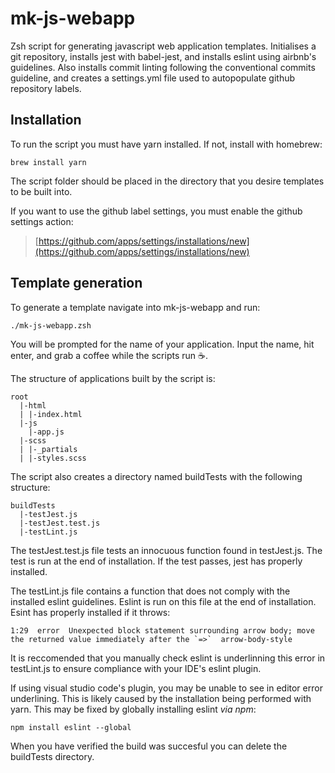 # mk-js-webapp

Zsh script for generating javascript web application templates. Initialises a git repository, installs jest with babel-jest, and installs eslint using airbnb's guidelines. Also installs commit linting following the conventional commits guideline, and creates a settings.yml file used to autopopulate github repository labels.

## Installation

To run the script you must have yarn installed. If not, install with homebrew:

```
brew install yarn
```

The script folder should be placed in the directory that you desire templates to be built into.

If you want to use the github label settings, you must enable the github settings action:

> [https://github.com/apps/settings/installations/new](https://github.com/apps/settings/installations/new)

## Template generation

To generate a template navigate into mk-js-webapp and run:

```
./mk-js-webapp.zsh
```

You will be prompted for the name of your application. Input the name, hit enter, and grab a coffee while the scripts run ☕️.

The structure of applications built by the script is:

```
root
  |-html
  | |-index.html
  |-js
    |-app.js
  |-scss
  | |-_partials
  | |-styles.scss
```

The script also creates a directory named buildTests with the following structure:

```
buildTests
  |-testJest.js
  |-testJest.test.js
  |-testLint.js
```

The testJest.test.js file tests an innocuous function found in testJest.js. The test is run at the end of installation. If the test passes, jest has properly installed.

The testLint.js file contains a function that does not comply with the installed eslint guidelines. Eslint is run on this file at the end of installation. Esint has properly installed if it throws:

```
1:29  error  Unexpected block statement surrounding arrow body; move the returned value immediately after the `=>`  arrow-body-style
```

It is reccomended that you manually check eslint is underlinning this error in testLint.js to ensure compliance with your IDE's eslint plugin.

If using visual studio code's plugin, you may be unable to see in editor error underlining. This is likely caused by the installation being performed with yarn. This may be fixed by globally installing eslint *via npm*:

```
npm install eslint --global
```

When you have verified the build was succesful you can delete the buildTests directory.
